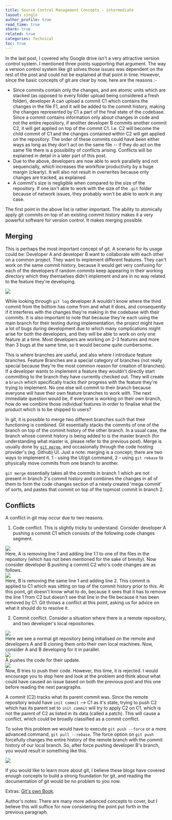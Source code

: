 ```yaml
---
title: Source Control Management Concepts - intermediate
layout: single
author_profile: true
read_time: true
share: true
related: true
categories: Technical
toc: true
---
```


In the last post, I covered why Google drive isn't a very attractive version control system. I mentioned three points supporting that argument. The way a version control system like git solves those issues was dependent on the rest of the post and could not be explained at that point in time. However, since the basic concepts of git are clear by now, here are the reasons :-

- Since commits contain only the changes, and are atomic units which are stacked (as opposed to every folder upload being considered a fresh folder), developer A can upload a commit C1 which contains the changes in the file F1, and it will be added to the commit history, making the changes represented by C1 a part of the final state of the codebase. Since a commit contains information only about changes in code and not the entire repository, if another developer B commits another commit C2, it will get applied on top of the commit C1. I.e. C2 will become the child commit of C1 and the changes contained within C2 will get applied on the repository. The order of these commits could have been either ways as long as they don't act on the same file -- if they do act on the same file there is a possibility of conflicts arising. Conflicts will be explained in detail in a later part of this post.
- Due to the above, developers are now able to work parallelly and not sequencially, which increases the workflow productivity by a huge margin (clearly). It will also not result in overwrites because only changes are tracked, as explained.
- A commit's size is negligible when compared to the size of the repository. If one isn't able to work with the size of the `.git` folder because of network issues, they probably won't be able to work in any case.

The first point in the above list is rather important. The ability to atomically apply git commits on top of an existing commit history makes it a very powerful software for version control. It makes merging possible.

## Merging

This is perhaps the most important concept of git. A scenario for its usage could be: Developer A and developer B want to collaborate with each other on a common project. They want to implement different features. They can't work on the same commit history, because it would get very confusing for each of the developers if random commits keep appearing in their working directory which they themselves didn't implement and are in no way related to the feature they're developing. 

<img src="/git 2.1.png" style="display: block; margin: auto;" />

While looking through `git log` developer A wouldn't know where the third commit from the bottom has come from and what it does, and consequently if it interferes with the changes they're making in the codebase with their commits. It is also important to note that because they're each using the main branch for their testing during implementation, the project might have a lot of bugs during development due to which many complications might arise for both the developers, and they will be able to work on only one feature at a time. Most developers are working on 2-3 features and more than 3 bugs at the same time, so it would become quite cumbersome.

This is where branches are useful, and also where I introduce feature branches.
Feature Branches are a special category of branches (not really special because they're the most common reason for creation of branches). If a developer wants to implement a feature they wouldn't directly start committing to the branch they have currently checked out. They will create a `branch` which specifically tracks *their* progress with the feature they're trying to implement. No one else will commit to their branch because everyone will have their own feature branches to work with. The next immediate question would be, if everyone is working on their own branch, how do we combine those individual features in order to finalise what the product which is to be shipped to users?

In git, it is possible to merge two different branches such that their functioning is combined. Git essentially stacks the commits of one of the branch on top of the commit history of the other branch. In a usual case, the branch whose commit history is being added to is the master branch (for understanding what master is, please refer to the previous post). Merge is usually done by [`git merge`](https://git-scm.com/docs/git-merge), and occasionally through the code hosting provider's (eg. Github) UI. Just a note: merging is a concept; there are two ways to implement it. 1 - using the UI/git command, 2 - using `git rebase` to physically move commits from one branch to another.

`git merge` essentially takes all the commits in branch 1 which are not present in branch 2's commit history and combines the changes in all of them to form the code changes section of a newly created 'mega commit' of sorts, and pastes that commit on top of the topmost commit in branch 2.

## Conflicts

A conflict in git may occur due to two reasons.

1. Code conflict. This is slightly tricky to understand. Consider developer A pushing a commit C1 which consists of the following code changes segment.
<img src="/git 2.2.png" style="display: block; margin: auto;" />
Here, A is removing line 1 and adding line 1.1 to one of the files in the repository (which has not been mentioned for the sake of brevity). Now consider developer B pushing a commit C2 who's code changes are as follows.
<img src="/git 2.3.png" style="display: block; margin: auto;" />
Here, B is removing the same line 1 and adding line 2. This commit is applied to C1 which was sitting on top of the commit history prior to this. At this point, git doesn't know what to do, because it sees that it has to remove the line 1 from C2 but doesn't see that line in the file because it has been removed by C1. Git throws a conflict at this point, asking us for advice on what it should do to resolve it.

2. Commit conflict. Consider a situation where there is a remote repository, and two developer's local repositories.
<img src="/git 2.4.png" style="display: block; margin: auto;" />
Here we see a normal git repository being initialised on the remote and developers A and B cloning them onto their own local machines. Now, consider A and B developing for it in parallel.
<img src="/git 2.5.png" style="display: block; margin: auto;" />
A pushes the code for their update.
<img src="/git 2.6.png" style="display: block; margin: auto;" />
Now, B tries to push their code. However, this time, it is rejected. I would encourage you to stop here and look at the problem and think about what could have caused an issue based on both the previous post and this one before reading the next paragraphs.

A commit (C2) tracks what its parent commit was. Since the remote repository would have `init commit` --> C1 as it's state, trying to push C2 which has its parent set to `init commit` will try to apply C2 on C1, which is not the parent of C2 as listed in its data (called a patch). This will cause a conflict, which could be broadly classified as a commit conflict.

To solve this problem we would have to execute `git push --force` or a more advanced command, `git pull --rebase`. The force option on `git push` forcefully changes the entire history of the remote branch with the commit history of our local branch. So, after force pushing developer B's branch, you would result in something like this.

<img src="/git 2.7.png" style="display: block; margin: auto;" />

If you would like to learn more about git, I believe these blogs have covered enough concepts to build a strong foundation for git, and reading the documentation of git would be no problem to you now.

Extras: [Git's own Book](https://git-scm.com/book/en/v2).

Author's notes: There are many more advanced concepts to cover, but I believe this will suffice for now considering the point put forth in the previous paragraph.